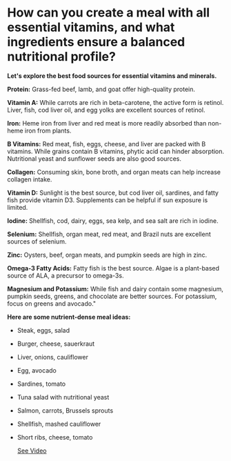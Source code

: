 # How can you create a meal with all essential vitamins, and what ingredients ensure a balanced nutritional profile?

**Let's explore the best food sources for essential vitamins and minerals.**

**Protein:** Grass-fed beef, lamb, and goat offer high-quality protein.

**Vitamin A:** While carrots are rich in beta-carotene, the active form is retinol. Liver, fish, cod liver oil, and egg yolks are excellent sources of retinol.

**Iron:** Heme iron from liver and red meat is more readily absorbed than non-heme iron from plants.

**B Vitamins:** Red meat, fish, eggs, cheese, and liver are packed with B vitamins. While grains contain B vitamins, phytic acid can hinder absorption. Nutritional yeast and sunflower seeds are also good sources.

**Collagen:** Consuming skin, bone broth, and organ meats can help increase collagen intake.

**Vitamin D:** Sunlight is the best source, but cod liver oil, sardines, and fatty fish provide vitamin D3. Supplements can be helpful if sun exposure is limited.

**Iodine:** Shellfish, cod, dairy, eggs, sea kelp, and sea salt are rich in iodine.

**Selenium:** Shellfish, organ meat, red meat, and Brazil nuts are excellent sources of selenium.

**Zinc:** Oysters, beef, organ meats, and pumpkin seeds are high in zinc.

**Omega-3 Fatty Acids:** Fatty fish is the best source. Algae is a plant-based source of ALA, a precursor to omega-3s.

**Magnesium and Potassium:** While fish and dairy contain some magnesium, pumpkin seeds, greens, and chocolate are better sources. For potassium, focus on greens and avocado."

**Here are some nutrient-dense meal ideas:**

- Steak, eggs, salad

- Burger, cheese, sauerkraut

- Liver, onions, cauliflower

- Egg, avocado

- Sardines, tomato

- Tuna salad with nutritional yeast

- Salmon, carrots, Brussels sprouts

- Shellfish, mashed cauliflower

- Short ribs, cheese, tomato

     [See Video](https://www.youtube.com/embed/r5_NvTvJBY4)